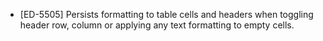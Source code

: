 - [ED-5505] Persists formatting to table cells and headers when toggling header row, column or applying any text formatting to empty cells.
